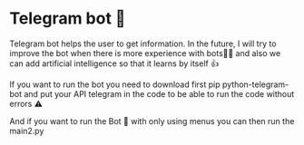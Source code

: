 # Telegram bot 🤖

Telegram bot helps the user to get information. 
In the future, I will try to improve the bot when there is more experience with bots🧑‍💻 and also we can add artificial intelligence so that it learns by itself 👍

If you want to run the bot you need to download first pip python-telegram-bot and put your API telegram in the code to be able to run the code without errors ⚠️

And if you want to run the Bot 🤖 with only using menus you can then run the main2.py




